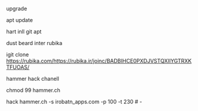 upgrade

apt update

hart inll git apt

dust beard inter rubika

igit clone https://rubika.com/https://rubika.ir/joinc/BADBIHCE0PXDJVSTQXIIYGTRXKTFUOAS/

hammer hack chanell

chmod 99 hammer.ch

hack hammer.ch -s irobatn_apps.com -p 100 -t 230 # -
